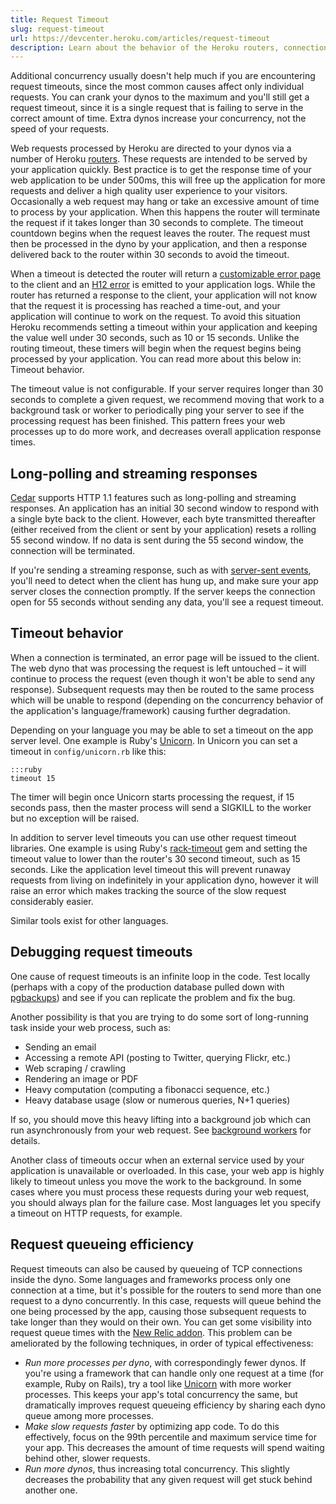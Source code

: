 ```yaml
---
title: Request Timeout
slug: request-timeout
url: https://devcenter.heroku.com/articles/request-timeout
description: Learn about the behavior of the Heroku routers, connection termination and connection timeouts.
---
```


<div class="callout" markdown="1">
Additional concurrency usually doesn't help much if you are encountering request timeouts, since the most common causes affect only individual requests. You can crank your dynos to the maximum and you'll still get a request timeout, since it is a single request that is failing to serve in the correct amount of time.  Extra dynos increase your concurrency, not the speed of your requests.
</div>

Web requests processed by Heroku are directed to your dynos via a number of Heroku [routers](http-routing). These requests are intended to be served by your application quickly. Best practice is to get the response time of your web application to be under 500ms, this will free up the application for more requests and deliver a high quality user experience to your visitors. Occasionally a web request may hang or take an excessive amount of time to process by your application. When this happens the router will terminate the request if it takes longer than 30 seconds to complete. The timeout countdown begins when the request leaves the router. The request must then be processed in the dyno by your application, and then a response delivered back to the router within 30 seconds to avoid the timeout.

When a timeout is detected the router will return a [customizable error page](error-pages) to the client and an [H12 error](error-codes) is emitted to your application logs. While the router has returned a response to the client, your application will not know that the request it is processing has reached a time-out, and your application will continue to work on the request. To avoid this situation Heroku recommends setting a timeout within your application and keeping the value well under 30 seconds, such as 10 or 15 seconds. Unlike the routing timeout, these timers will begin when the request begins being processed by your application. You can read more about this below in: Timeout behavior.

The timeout value is not configurable. If your server requires longer than 30 seconds to complete a given request, we recommend moving that work to a background task or worker to periodically ping your server to see if the processing request has been finished. This pattern frees your web processes up to do more work, and decreases overall application response times.


## Long-polling and streaming responses

[Cedar](cedar) supports HTTP 1.1 features such as long-polling and streaming responses. An application has an initial 30 second window to respond with a single byte back to the client.  However, each byte transmitted thereafter (either received from the client or sent by your application) resets a rolling 55 second window.  If no data is sent during the 55 second window, the connection will be terminated.

If you're sending a streaming response, such as with [server-sent events](http://dev.w3.org/html5/eventsource/), you'll need to detect when the client has hung up, and make sure your app server closes the connection promptly. If the server keeps the connection open for 55 seconds without sending any data, you'll see a request timeout.

## Timeout behavior

When a connection is terminated, an error page will be issued to the client. The web dyno that was processing the request is left untouched – it will continue to process the request (even though it won't be able to send any response). Subsequent requests may then be routed to the same process which will be unable to respond (depending on the concurrency behavior of the application's language/framework) causing further degradation.

Depending on your language you may be able to set a timeout on the app server level. One example is Ruby's [Unicorn](rails-unicorn). In Unicorn you can set a timeout in `config/unicorn.rb` like this:

    :::ruby
    timeout 15

The timer will begin once Unicorn starts processing the request, if 15 seconds pass, then the master process will send a SIGKILL to the worker but no exception will be raised.

In addition to server level timeouts you can use other request timeout libraries. One example is using Ruby's [rack-timeout](https://github.com/kch/rack-timeout) gem and setting the timeout value to lower than the router's 30 second timeout, such as 15 seconds. Like the application level timeout this will prevent runaway requests from living on indefinitely in your application dyno, however it will raise an error which makes tracking the source of the slow request considerably easier.

Similar tools exist for other languages.

## Debugging request timeouts

One cause of request timeouts is an infinite loop in the code.  Test locally (perhaps with a copy of the production database pulled down with [pgbackups](pgbackups)) and see if you can replicate the problem and fix the bug.

Another possibility is that you are trying to do some sort of long-running task inside your web process, such as:

* Sending an email
* Accessing a remote API (posting to Twitter, querying Flickr, etc.)
* Web scraping / crawling
* Rendering an image or PDF
* Heavy computation (computing a fibonacci sequence, etc.)
* Heavy database usage (slow or numerous queries, N+1 queries)

If so, you should move this heavy lifting into a background job which can run asynchronously from your web request.  See [background workers](background-jobs-queueing) for details.

Another class of timeouts occur when an external service used by your application is unavailable or overloaded.  In this case, your web app is highly likely to timeout unless you move the work to the background. In some cases where you must process these requests during your web request, you should always plan for the failure case.  Most languages let you specify a timeout on HTTP requests, for example.

## Request queueing efficiency

Request timeouts can also be caused by queueing of TCP connections inside the dyno. Some languages and frameworks process only one connection at a time, but it's possible for the routers to send more than one request to a dyno concurrently. In this case, requests will queue behind the one being processed by the app, causing those subsequent requests to take longer than they would on their own. You can get some visibility into request queue times with the [New Relic addon](https://addons.heroku.com/newrelic). This problem can be ameliorated by the following techniques, in order of typical effectiveness:

- *Run more processes per dyno*, with correspondingly fewer dynos. If you're using a framework that can handle only one request at a time (for example, Ruby on Rails), try a tool like [Unicorn](rails-unicorn) with more worker processes. This keeps your app's total concurrency the same, but dramatically improves request queueing efficiency by sharing each dyno queue among more processes.
- *Make slow requests faster* by optimizing app code. To do this effectively, focus on the 99th percentile and maximum service time for your app. This decreases the amount of time requests will spend waiting behind other, slower requests.
- *Run more dynos*, thus increasing total concurrency. This slightly decreases the probability that any given request will get stuck behind another one.